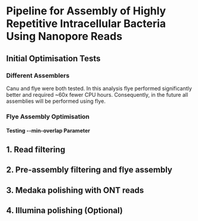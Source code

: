 # Pipeline for Assembly of Highly Repetitive Intracellular Bacteria Using Nanopore Reads
## Initial Optimisation Tests
### Different Assemblers
Canu and flye were both tested. In this analysis flye performed significantly better and required ~60x fewer CPU hours. Consequently, in the future all assemblies will be performed using flye.

### Flye Assembly Optimisation
#### Testing --min-overlap Parameter


## 1. Read filtering

## 2. Pre-assembly filtering and flye assembly

## 3. Medaka polishing with ONT reads

## 4. Illumina polishing (Optional)

